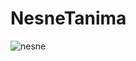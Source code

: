 # NesneTanima
![nesne](https://user-images.githubusercontent.com/78691060/184222178-35a8d521-379e-4b04-b2c5-f92fd50e235b.png)
